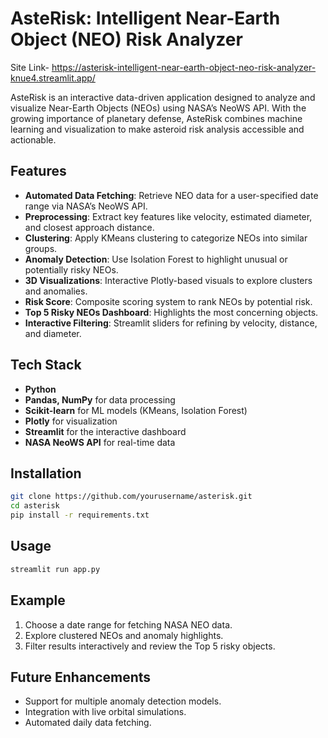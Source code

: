 # AsteRisk: Intelligent Near-Earth Object (NEO) Risk Analyzer

Site Link-  https://asterisk-intelligent-near-earth-object-neo-risk-analyzer-knue4.streamlit.app/

AsteRisk is an interactive data-driven application designed to analyze and visualize Near-Earth Objects (NEOs) using NASA’s NeoWS API. With the growing importance of planetary defense, AsteRisk combines machine learning and visualization to make asteroid risk analysis accessible and actionable.

## Features
- **Automated Data Fetching**: Retrieve NEO data for a user-specified date range via NASA’s NeoWS API.
- **Preprocessing**: Extract key features like velocity, estimated diameter, and closest approach distance.
- **Clustering**: Apply KMeans clustering to categorize NEOs into similar groups.
- **Anomaly Detection**: Use Isolation Forest to highlight unusual or potentially risky NEOs.
- **3D Visualizations**: Interactive Plotly-based visuals to explore clusters and anomalies.
- **Risk Score**: Composite scoring system to rank NEOs by potential risk.
- **Top 5 Risky NEOs Dashboard**: Highlights the most concerning objects.
- **Interactive Filtering**: Streamlit sliders for refining by velocity, distance, and diameter.

## Tech Stack
- **Python**
- **Pandas, NumPy** for data processing
- **Scikit-learn** for ML models (KMeans, Isolation Forest)
- **Plotly** for visualization
- **Streamlit** for the interactive dashboard
- **NASA NeoWS API** for real-time data

## Installation
```bash
git clone https://github.com/yourusername/asterisk.git
cd asterisk
pip install -r requirements.txt
```

## Usage
```bash
streamlit run app.py
```

## Example
1. Choose a date range for fetching NASA NEO data.
2. Explore clustered NEOs and anomaly highlights.
3. Filter results interactively and review the Top 5 risky objects.

## Future Enhancements
- Support for multiple anomaly detection models.
- Integration with live orbital simulations.
- Automated daily data fetching.




